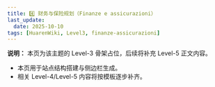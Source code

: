 ```yaml
---
title: 4️⃣ 财务与保险规划（Finanze e assicurazioni）
last_update:
  date: 2025-10-10
tags: [HuarenWiki, Level3, finanze-assicurazioni]
---
```

**说明：** 本页为该主题的 Level-3 骨架占位，后续将补充 Level-5 正文内容。

- 本页用于站点结构搭建与侧边栏生成。
- 相关 Level-4/Level-5 内容将按模板逐步补齐。
